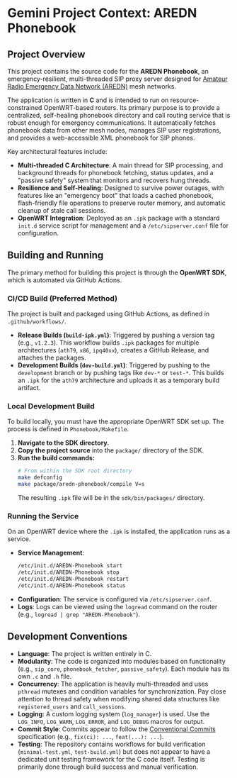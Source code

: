 # Gemini Project Context: AREDN Phonebook

## Project Overview

This project contains the source code for the **AREDN Phonebook**, an emergency-resilient, multi-threaded SIP proxy server designed for [Amateur Radio Emergency Data Network (AREDN)](https://www.arednmesh.org/) mesh networks.

The application is written in **C** and is intended to run on resource-constrained OpenWRT-based routers. Its primary purpose is to provide a centralized, self-healing phonebook directory and call routing service that is robust enough for emergency communications. It automatically fetches phonebook data from other mesh nodes, manages SIP user registrations, and provides a web-accessible XML phonebook for SIP phones.

Key architectural features include:
*   **Multi-threaded C Architecture**: A main thread for SIP processing, and background threads for phonebook fetching, status updates, and a "passive safety" system that monitors and recovers hung threads.
*   **Resilience and Self-Healing**: Designed to survive power outages, with features like an "emergency boot" that loads a cached phonebook, flash-friendly file operations to preserve router memory, and automatic cleanup of stale call sessions.
*   **OpenWRT Integration**: Deployed as an `.ipk` package with a standard `init.d` service script for management and a `/etc/sipserver.conf` file for configuration.

## Building and Running

The primary method for building this project is through the **OpenWRT SDK**, which is automated via GitHub Actions.

### CI/CD Build (Preferred Method)

The project is built and packaged using GitHub Actions, as defined in `.github/workflows/`.

*   **Release Builds (`build-ipk.yml`)**: Triggered by pushing a version tag (e.g., `v1.2.3`). This workflow builds `.ipk` packages for multiple architectures (`ath79`, `x86`, `ipq40xx`), creates a GitHub Release, and attaches the packages.
*   **Development Builds (`dev-build.yml`)**: Triggered by pushing to the `development` branch or by pushing tags like `dev-*` or `test-*`. This builds an `.ipk` for the `ath79` architecture and uploads it as a temporary build artifact.

### Local Development Build

To build locally, you must have the appropriate OpenWRT SDK set up. The process is defined in `Phonebook/Makefile`.

1.  **Navigate to the SDK directory.**
2.  **Copy the project source** into the `package/` directory of the SDK.
3.  **Run the build commands:**
    ```bash
    # From within the SDK root directory
    make defconfig
    make package/aredn-phonebook/compile V=s
    ```
    The resulting `.ipk` file will be in the `sdk/bin/packages/` directory.

### Running the Service

On an OpenWRT device where the `.ipk` is installed, the application runs as a service.

*   **Service Management**:
    ```bash
    /etc/init.d/AREDN-Phonebook start
    /etc/init.d/AREDN-Phonebook stop
    /etc/init.d/AREDN-Phonebook restart
    /etc/init.d/AREDN-Phonebook status
    ```
*   **Configuration**: The service is configured via `/etc/sipserver.conf`.
*   **Logs**: Logs can be viewed using the `logread` command on the router (e.g., `logread | grep "AREDN-Phonebook"`).

## Development Conventions

*   **Language**: The project is written entirely in C.
*   **Modularity**: The code is organized into modules based on functionality (e.g., `sip_core`, `phonebook_fetcher`, `passive_safety`). Each module has its own `.c` and `.h` file.
*   **Concurrency**: The application is heavily multi-threaded and uses `pthread` mutexes and condition variables for synchronization. Pay close attention to thread safety when modifying shared data structures like `registered_users` and `call_sessions`.
*   **Logging**: A custom logging system (`log_manager`) is used. Use the `LOG_INFO`, `LOG_WARN`, `LOG_ERROR`, and `LOG_DEBUG` macros for output.
*   **Commit Style**: Commits appear to follow the [Conventional Commits](https://www.conventionalcommits.org/) specification (e.g., `fix(ci): ...`, `feat(...): ...`).
*   **Testing**: The repository contains workflows for build verification (`minimal-test.yml`, `test-build.yml`) but does not appear to have a dedicated unit testing framework for the C code itself. Testing is primarily done through build success and manual verification.
